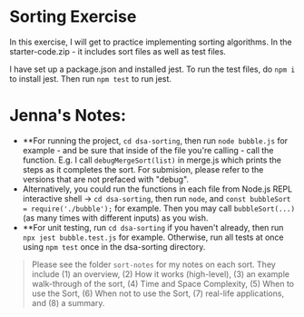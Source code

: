 # Sorting Exercise

In this exercise, I will get to practice implementing sorting algorithms. In the starter-code.zip - it includes sort files as well as test files.

I have set up a package.json and installed jest. To run the test files, do `npm i` to install jest. Then run `npm test` to run jest.

# Jenna's Notes:

- \*\*For running the project, `cd dsa-sorting`, then run `node bubble.js` for example - and be sure that inside of the file you're calling - call the function. E.g. I call `debugMergeSort(list)` in merge.js which prints the steps as it completes the sort. For submision, please refer to the versions that are not prefaced with "debug".
- Alternatively, you could run the functions in each file from Node.js REPL interactive shell -> `cd dsa-sorting`, then run `node`, and `const bubbleSort = require('./bubble');` for example. Then you may call `bubbleSort(...)` (as many times with different inputs) as you wish.
- \*\*For unit testing, run `cd dsa-sorting` if you haven't already, then run `npx jest bubble.test.js` for example. Otherwise, run all tests at once using `npm test` once in the dsa-sorting directory.

> Please see the folder `sort-notes` for my notes on each sort. They include (1) an overview, (2) How it works (high-level), (3) an example walk-through of the sort, (4) Time and Space Complexity, (5) When to use the Sort, (6) When not to use the Sort, (7) real-life applications, and (8) a summary.
